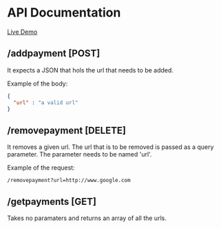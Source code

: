 # API Documentation

[Live Demo](https://shonei-comp3011.herokuapp.com/)

## /addpayment [POST]
It expects a JSON that hols the url that needs to be added.

Example of the body:
```json
{
  "url" : "a valid url"
}
```

## /removepayment [DELETE]
It removes a given url. The url that is to be removed is passed as a query parameter. The parameter needs to be named 'url'.

Example of the request:
```
/removepayment?url=http://www.google.com
```

## /getpayments [GET]
Takes no paramaters and returns an array of all the urls.
